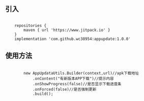 <html lang="en"><head>
    <meta charset="UTF-8">
<body marginheight="0"><h2>引入</h2>
<pre><code class="lang-java">    
    repositories {
        maven { url 'https://www.jitpack.io' }
    }
    implementation 'com.github.wc38954:appupdate:1.0.0'</code></pre>
</pre>
<h2>使用方法</h2>
<pre><code class="lang-java">    
        new AppUpdataUtils.Builder(context,url)//apk下载地址
            .onContent("有新版本APP下载")//提示内容
            .onShowProgress(false)//是否显示下载进度条
            .onForced(false)//是否强制更新
            .build();</code></pre>
</body></html>